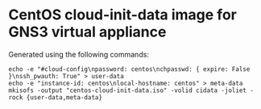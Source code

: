 # CentOS cloud-init-data image for GNS3 virtual appliance

Generated using the following commands:
```
echo -e "#cloud-config\npassword: centos\nchpasswd: { expire: False }\nssh_pwauth: True" > user-data
echo -e "instance-id: centos\nlocal-hostname: centos" > meta-data
mkisofs -output "centos-cloud-init-data.iso" -volid cidata -joliet -rock {user-data,meta-data}
```
